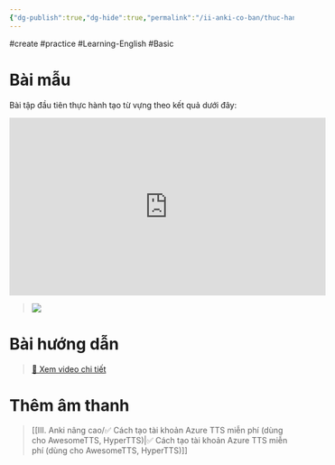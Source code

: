 ```yaml
---
{"dg-publish":true,"dg-hide":true,"permalink":"/ii-anki-co-ban/thuc-hanh-1-tao-the-tu-vung-tieng-anh-basic-co-hinh-am-thanh/","hide":true,"dgPassFrontmatter":true}
---
```


#create #practice #Learning-English #Basic 

# Bài mẫu

Bài tập đầu tiên thực hành tạo từ vựng theo kết quả dưới đây:

<iframe width="560" height="315" src="https://www.youtube.com/embed/fOagkeb090M" title="YouTube video player" frameborder="0" allow="accelerometer; autoplay; clipboard-write; encrypted-media; gyroscope; picture-in-picture; web-share" allowfullscreen></iframe>

> ![](https://i.imgur.com/9Fo58X7.png)

# Bài hướng dẫn

> [👑 Xem video chi tiết](https://www.facebook.com/groups/ankikhoa2/posts/665973545584948/)

# Thêm âm thanh

> [[III. Anki nâng cao/✅ Cách tạo tài khoản Azure TTS miễn phí (dùng cho AwesomeTTS, HyperTTS)\|✅ Cách tạo tài khoản Azure TTS miễn phí (dùng cho AwesomeTTS, HyperTTS)]]
